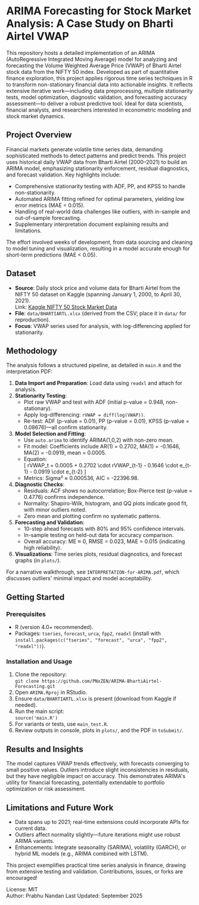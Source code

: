 # ARIMA Forecasting for Stock Market Analysis: A Case Study on Bharti Airtel VWAP

This repository hosts a detailed implementation of an ARIMA (AutoRegressive Integrated Moving Average) model for analyzing and forecasting the Volume Weighted Average Price (VWAP) of Bharti Airtel stock data from the NIFTY 50 index. Developed as part of quantitative finance exploration, this project applies rigorous time series techniques in R to transform non-stationary financial data into actionable insights. It reflects extensive iterative work—including data preprocessing, multiple stationarity tests, model optimization, diagnostic validation, and forecasting accuracy assessment—to deliver a robust predictive tool. Ideal for data scientists, financial analysts, and researchers interested in econometric modeling and stock market dynamics.

## Project Overview

Financial markets generate volatile time series data, demanding sophisticated methods to detect patterns and predict trends. This project uses historical daily VWAP data from Bharti Airtel (2000–2021) to build an ARIMA model, emphasizing stationarity enforcement, residual diagnostics, and forecast validation. Key highlights include:
- Comprehensive stationarity testing with ADF, PP, and KPSS to handle non-stationarity.
- Automated ARIMA fitting refined for optimal parameters, yielding low error metrics (MAE = 0.015).
- Handling of real-world data challenges like outliers, with in-sample and out-of-sample forecasting.
- Supplementary interpretation document explaining results and limitations.

The effort involved weeks of development, from data sourcing and cleaning to model tuning and visualization, resulting in a model accurate enough for short-term predictions (MAE < 0.05).

## Dataset

- **Source**: Daily stock price and volume data for Bharti Airtel from the NIFTY 50 dataset on Kaggle (spanning January 1, 2000, to April 30, 2021).  
  Link: [Kaggle NIFTY 50 Stock Market Data](https://www.kaggle.com/datasets/rohanrao/nifty50-stock-market-data/data?select=BHARTIARTL.csv)
- **File**: `data/BHARTIARTL.xlsx` (derived from the CSV; place it in `data/` for reproduction).
- **Focus**: VWAP series used for analysis, with log-differencing applied for stationarity.

## Methodology

The analysis follows a structured pipeline, as detailed in `main.R` and the interpretation PDF:

1. **Data Import and Preparation**: Load data using `readxl` and attach for analysis.
2. **Stationarity Testing**: 
   - Plot raw VWAP and test with ADF (initial p-value = 0.948, non-stationary).
   - Apply log-differencing: `rVWAP = diff(log(VWAP))`.
   - Re-test: ADF (p-value = 0.01), PP (p-value = 0.01), KPSS (p-value = 0.08676)—all confirm stationarity.
3. **Model Selection and Fitting**:
   - Use `auto.arima` to identify ARIMA(1,0,2) with non-zero mean.
   - Fit model: Coefficients include AR(1) = 0.2702, MA(1) = -0.1646, MA(2) = -0.0919, mean = 0.0005.
   - Equation:  
     \[ rVWAP_t = 0.0005 + 0.2702 \cdot rVWAP_{t-1} - 0.1646 \cdot e_{t-1} - 0.0919 \cdot e_{t-2} \]
   - Metrics: Sigma² ≈ 0.000536, AIC = -22396.98.
4. **Diagnostic Checks**:
   - Residuals: ACF shows no autocorrelation; Box-Pierce test (p-value = 0.4776) confirms independence.
   - Normality: Shapiro-Wilk, histogram, and QQ plots indicate good fit, with minor outliers noted.
   - Zero mean and plotting confirm no systematic patterns.
5. **Forecasting and Validation**:
   - 10-step ahead forecasts with 80% and 95% confidence intervals.
   - In-sample testing on held-out data for accuracy comparison.
   - Overall accuracy: ME ≈ 0, RMSE = 0.023, MAE = 0.015 (indicating high reliability).
6. **Visualizations**: Time series plots, residual diagnostics, and forecast graphs (in `plots/`).

For a narrative walkthrough, see `INTERPRETATION-for-ARIMA.pdf`, which discusses outliers' minimal impact and model acceptability.

## Getting Started

### Prerequisites
- R (version 4.0+ recommended).
- Packages: `tseries`, `forecast`, `urca`, `fpp2`, `readxl` (install with `install.packages(c("tseries", "forecast", "urca", "fpp2", "readxl"))`).

### Installation and Usage
1. Clone the repository:  
   `git clone https://github.com/PNxZEN/ARIMA-BhartiAirtel-Forecasting.git`
2. Open `ARIMA.Rproj` in RStudio.
3. Ensure `data/BHARTIARTL.xlsx` is present (download from Kaggle if needed).
4. Run the main script:  
   `source('main.R')`
5. For variants or tests, use `main_test.R`.
6. Review outputs in console, plots in `plots/`, and the PDF in `toSubmit/`.

## Results and Insights

The model captures VWAP trends effectively, with forecasts converging to small positive values. Outliers introduce slight inconsistencies in residuals, but they have negligible impact on accuracy. This demonstrates ARIMA's utility for financial forecasting, potentially extendable to portfolio optimization or risk assessment.

## Limitations and Future Work
- Data spans up to 2021; real-time extensions could incorporate APIs for current data.
- Outliers affect normality slightly—future iterations might use robust ARIMA variants.
- Enhancements: Integrate seasonality (SARIMA), volatility (GARCH), or hybrid ML models (e.g., ARIMA combined with LSTM).

This project exemplifies practical time series analysis in finance, drawing from extensive testing and validation. Contributions, issues, or forks are encouraged!

License: MIT  
Author: Prabhu Nandan 
Last Updated: September 2025

